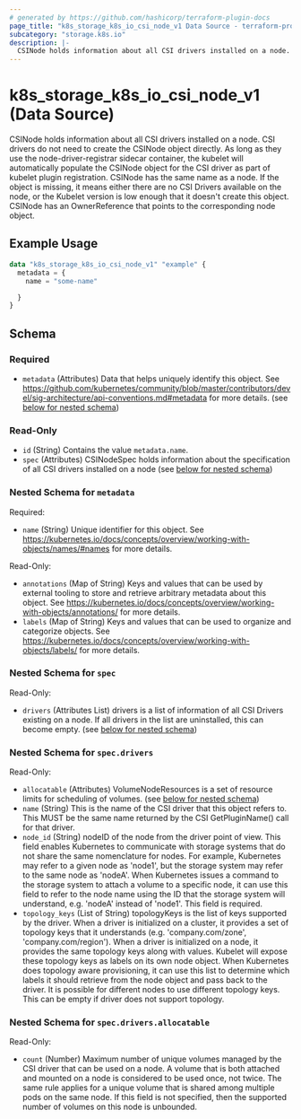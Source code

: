 ```yaml
---
# generated by https://github.com/hashicorp/terraform-plugin-docs
page_title: "k8s_storage_k8s_io_csi_node_v1 Data Source - terraform-provider-k8s"
subcategory: "storage.k8s.io"
description: |-
  CSINode holds information about all CSI drivers installed on a node. CSI drivers do not need to create the CSINode object directly. As long as they use the node-driver-registrar sidecar container, the kubelet will automatically populate the CSINode object for the CSI driver as part of kubelet plugin registration. CSINode has the same name as a node. If the object is missing, it means either there are no CSI Drivers available on the node, or the Kubelet version is low enough that it doesn't create this object. CSINode has an OwnerReference that points to the corresponding node object.
---
```


# k8s_storage_k8s_io_csi_node_v1 (Data Source)

CSINode holds information about all CSI drivers installed on a node. CSI drivers do not need to create the CSINode object directly. As long as they use the node-driver-registrar sidecar container, the kubelet will automatically populate the CSINode object for the CSI driver as part of kubelet plugin registration. CSINode has the same name as a node. If the object is missing, it means either there are no CSI Drivers available on the node, or the Kubelet version is low enough that it doesn't create this object. CSINode has an OwnerReference that points to the corresponding node object.

## Example Usage

```terraform
data "k8s_storage_k8s_io_csi_node_v1" "example" {
  metadata = {
    name = "some-name"

  }
}
```

<!-- schema generated by tfplugindocs -->
## Schema

### Required

- `metadata` (Attributes) Data that helps uniquely identify this object. See https://github.com/kubernetes/community/blob/master/contributors/devel/sig-architecture/api-conventions.md#metadata for more details. (see [below for nested schema](#nestedatt--metadata))

### Read-Only

- `id` (String) Contains the value `metadata.name`.
- `spec` (Attributes) CSINodeSpec holds information about the specification of all CSI drivers installed on a node (see [below for nested schema](#nestedatt--spec))

<a id="nestedatt--metadata"></a>
### Nested Schema for `metadata`

Required:

- `name` (String) Unique identifier for this object. See https://kubernetes.io/docs/concepts/overview/working-with-objects/names/#names for more details.

Read-Only:

- `annotations` (Map of String) Keys and values that can be used by external tooling to store and retrieve arbitrary metadata about this object. See https://kubernetes.io/docs/concepts/overview/working-with-objects/annotations/ for more details.
- `labels` (Map of String) Keys and values that can be used to organize and categorize objects. See https://kubernetes.io/docs/concepts/overview/working-with-objects/labels/ for more details.


<a id="nestedatt--spec"></a>
### Nested Schema for `spec`

Read-Only:

- `drivers` (Attributes List) drivers is a list of information of all CSI Drivers existing on a node. If all drivers in the list are uninstalled, this can become empty. (see [below for nested schema](#nestedatt--spec--drivers))

<a id="nestedatt--spec--drivers"></a>
### Nested Schema for `spec.drivers`

Read-Only:

- `allocatable` (Attributes) VolumeNodeResources is a set of resource limits for scheduling of volumes. (see [below for nested schema](#nestedatt--spec--drivers--allocatable))
- `name` (String) This is the name of the CSI driver that this object refers to. This MUST be the same name returned by the CSI GetPluginName() call for that driver.
- `node_id` (String) nodeID of the node from the driver point of view. This field enables Kubernetes to communicate with storage systems that do not share the same nomenclature for nodes. For example, Kubernetes may refer to a given node as 'node1', but the storage system may refer to the same node as 'nodeA'. When Kubernetes issues a command to the storage system to attach a volume to a specific node, it can use this field to refer to the node name using the ID that the storage system will understand, e.g. 'nodeA' instead of 'node1'. This field is required.
- `topology_keys` (List of String) topologyKeys is the list of keys supported by the driver. When a driver is initialized on a cluster, it provides a set of topology keys that it understands (e.g. 'company.com/zone', 'company.com/region'). When a driver is initialized on a node, it provides the same topology keys along with values. Kubelet will expose these topology keys as labels on its own node object. When Kubernetes does topology aware provisioning, it can use this list to determine which labels it should retrieve from the node object and pass back to the driver. It is possible for different nodes to use different topology keys. This can be empty if driver does not support topology.

<a id="nestedatt--spec--drivers--allocatable"></a>
### Nested Schema for `spec.drivers.allocatable`

Read-Only:

- `count` (Number) Maximum number of unique volumes managed by the CSI driver that can be used on a node. A volume that is both attached and mounted on a node is considered to be used once, not twice. The same rule applies for a unique volume that is shared among multiple pods on the same node. If this field is not specified, then the supported number of volumes on this node is unbounded.
